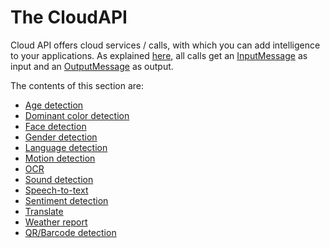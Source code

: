 # The CloudAPI

Cloud API offers cloud services / calls, with which you can add intelligence to your applications. As explained [here](../messages), all calls get an [InputMessage](../messages/#inputmessage-class) as input and an [OutputMessage](../messages/#outputmessage-class) as output.

The contents of this section are:

- [Age detection](cloud_age_detection.md)
- [Dominant color detection](cloud_dominant_color.md)
- [Face detection](cloud_face_detection.md)
- [Gender detection](cloud_gender_detection.md)
- [Language detection](cloud_language_detection.md)
- [Motion detection](cloud_motion_detection.md)
- [OCR](cloud_ocr.md)
- [Sound detection](cloud_sound_detection.md)
- [Speech-to-text](cloud_speech_to_text.md)
- [Sentiment detection](cloud_sentiment_detection.md)
- [Translate](cloud_translate_from_audio.md)
- [Weather report](cloud_weather.md)
- [QR/Barcode detection](cloud_qr_barcode.md)
